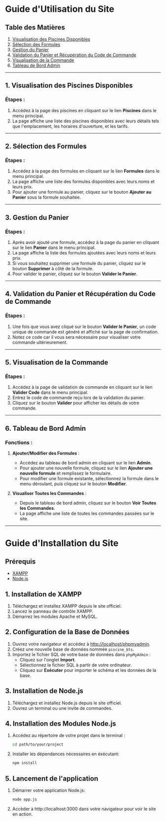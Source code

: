 # Guide d'Utilisation du Site

## Table des Matières

1. [Visualisation des Piscines Disponibles](#1-visualisation-des-piscines-disponibles)
2. [Sélection des Formules](#2-sélection-des-formules)
3. [Gestion du Panier](#3-gestion-du-panier)
4. [Validation du Panier et Récupération du Code de Commande](#4-validation-du-panier-et-récupération-du-code-de-commande)
5. [Visualisation de la Commande](#5-visualisation-de-la-commande)
6. [Tableau de Bord Admin](#6-tableau-de-bord-admin)

---

## 1. Visualisation des Piscines Disponibles

### Étapes :
1. Accédez à la page des piscines en cliquant sur le lien **Piscines** dans le menu principal.
2. La page affiche une liste des piscines disponibles avec leurs détails tels que l'emplacement, les horaires d'ouverture, et les tarifs.

---

## 2. Sélection des Formules

### Étapes :
1. Accédez à la page des formules en cliquant sur le lien **Formules** dans le menu principal.
2. La page affiche une liste des formules disponibles avec leurs noms et leurs prix.
3. Pour ajouter une formule au panier, cliquez sur le bouton **Ajouter au Panier** sous la formule souhaitée.

---

## 3. Gestion du Panier

### Étapes :
1. Après avoir ajouté une formule, accédez à la page du panier en cliquant sur le lien **Panier** dans le menu principal.
2. La page affiche la liste des formules ajoutées avec leurs noms et leurs prix.
3. Si vous souhaitez supprimer une formule du panier, cliquez sur le bouton **Supprimer** à côté de la formule.
4. Pour valider le panier, cliquez sur le bouton **Valider le Panier**.

---

## 4. Validation du Panier et Récupération du Code de Commande

### Étapes :
1. Une fois que vous avez cliqué sur le bouton **Valider le Panier**, un code unique de commande est généré et affiché sur la page de confirmation.
2. Notez ce code car il vous sera nécessaire pour visualiser votre commande ultérieurement.

---

## 5. Visualisation de la Commande

### Étapes :
1. Accédez à la page de validation de commande en cliquant sur le lien **Valider Code** dans le menu principal.
2. Entrez le code de commande reçu lors de la validation du panier.
3. Cliquez sur le bouton **Valider** pour afficher les détails de votre commande.

---

## 6. Tableau de Bord Admin

### Fonctions :
1. **Ajouter/Modifier des Formules** :
    - Accédez au tableau de bord admin en cliquant sur le lien **Admin**.
    - Pour ajouter une nouvelle formule, cliquez sur le lien **Ajouter une nouvelle formule** et remplissez le formulaire.
    - Pour modifier une formule existante, sélectionnez la formule dans le menu déroulant, puis cliquez sur le bouton **Modifier**.

2. **Visualiser Toutes les Commandes** :
    - Depuis le tableau de bord admin, cliquez sur le bouton **Voir Toutes les Commandes**.
    - La page affiche une liste de toutes les commandes passées sur le site.

---

# Guide d'Installation du Site

## Prérequis

- [XAMPP](https://www.apachefriends.org/index.html)
- [Node.js](https://nodejs.org/)

## 1. Installation de XAMPP

1. Téléchargez et installez XAMPP depuis le site officiel.
2. Lancez le panneau de contrôle XAMPP.
3. Démarrez les modules Apache et MySQL.

## 2. Configuration de la Base de Données

1. Ouvrez votre navigateur et accédez à [http://localhost/phpmyadmin](http://localhost/phpmyadmin).
2. Créez une nouvelle base de données nommée `piscine_bts`.
3. Importez le fichier SQL de votre base de données dans `phpMyAdmin` :
   - Cliquez sur l'onglet **Import**.
   - Sélectionnez le fichier SQL à partir de votre ordinateur.
   - Cliquez sur **Exécuter** pour importer le schéma et les données de la base.

## 3. Installation de Node.js

1. Téléchargez et installez Node.js depuis le site officiel.
2. Ouvrez un terminal ou une invite de commandes.

## 4. Installation des Modules Node.js

1. Accédez au répertoire de votre projet dans le terminal :
   ```bash
   cd path/to/your/project
2. Installer les dépendances nécessaires en éxécutant:
    ```bash
   npm install
    
## 5. Lancement de l'application

1. Démarrer votre application Node.js:
   ```bash
   node app.js
2. Accèder à http://localhost:3000 dans votre navigateur pour voir le site en action.
